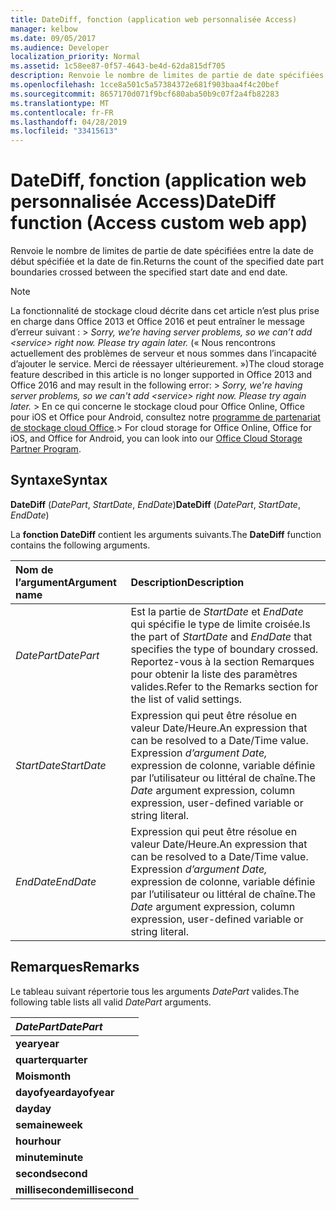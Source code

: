```yaml
---
title: DateDiff, fonction (application web personnalisée Access)
manager: kelbow
ms.date: 09/05/2017
ms.audience: Developer
localization_priority: Normal
ms.assetid: 1c58ee87-0f57-4643-be4d-62da815df705
description: Renvoie le nombre de limites de partie de date spécifiées entre la date de début spécifiée et la date de fin.
ms.openlocfilehash: 1cce8a501c5a57384372e681f903baa4f4c20bef
ms.sourcegitcommit: 8657170d071f9bcf680aba50b9c07f2a4fb82283
ms.translationtype: MT
ms.contentlocale: fr-FR
ms.lasthandoff: 04/28/2019
ms.locfileid: "33415613"
---
```

# <a name="datediff-function-access-custom-web-app"></a><span data-ttu-id="5ff31-103">DateDiff, fonction (application web personnalisée Access)</span><span class="sxs-lookup"><span data-stu-id="5ff31-103">DateDiff function (Access custom web app)</span></span>

<span data-ttu-id="5ff31-104">Renvoie le nombre de limites de partie de date spécifiées entre la date de début spécifiée et la date de fin.</span><span class="sxs-lookup"><span data-stu-id="5ff31-104">Returns the count of the specified date part boundaries crossed between the specified start date and end date.</span></span>
  
> [!NOTE]
> <span data-ttu-id="5ff31-105">La fonctionnalité de stockage cloud décrite dans cet article n’est plus prise en charge dans Office 2013 et Office 2016 et peut entraîner le message d’erreur suivant : > *Sorry, we’re having server problems, so we can’t add \<service\> right now. Please try again later.* (« Nous rencontrons actuellement des problèmes de serveur et nous sommes dans l’incapacité d’ajouter le service. Merci de réessayer ultérieurement. »)</span><span class="sxs-lookup"><span data-stu-id="5ff31-105">The cloud storage feature described in this article is no longer supported in Office 2013 and Office 2016 and may result in the following error: >  *Sorry, we're having server problems, so we can't add \<service\> right now. Please try again later.*</span></span> <span data-ttu-id="5ff31-106">> En ce qui concerne le stockage cloud pour Office Online, Office pour iOS et Office pour Android, consultez notre [programme de partenariat de stockage cloud Office](https://dev.office.com/programs/officecloudstorage).</span><span class="sxs-lookup"><span data-stu-id="5ff31-106">> For cloud storage for Office Online, Office for iOS, and Office for Android, you can look into our [Office Cloud Storage Partner Program](https://dev.office.com/programs/officecloudstorage).</span></span> 
  
## <a name="syntax"></a><span data-ttu-id="5ff31-107">Syntaxe</span><span class="sxs-lookup"><span data-stu-id="5ff31-107">Syntax</span></span>

<span data-ttu-id="5ff31-108">**DateDiff** (*DatePart*, *StartDate*, *EndDate*)</span><span class="sxs-lookup"><span data-stu-id="5ff31-108">**DateDiff** (*DatePart*, *StartDate*, *EndDate*)</span></span> 
  
<span data-ttu-id="5ff31-109">La **fonction DateDiff** contient les arguments suivants.</span><span class="sxs-lookup"><span data-stu-id="5ff31-109">The **DateDiff** function contains the following arguments.</span></span> 
  
|<span data-ttu-id="5ff31-110">**Nom de l’argument**</span><span class="sxs-lookup"><span data-stu-id="5ff31-110">**Argument name**</span></span>|<span data-ttu-id="5ff31-111">**Description**</span><span class="sxs-lookup"><span data-stu-id="5ff31-111">**Description**</span></span>|
|:-----|:-----|
| <span data-ttu-id="5ff31-112">*DatePart*</span><span class="sxs-lookup"><span data-stu-id="5ff31-112">*DatePart*</span></span>  <br/> |<span data-ttu-id="5ff31-113">Est la partie de  *StartDate*  et  *EndDate*  qui spécifie le type de limite croisée.</span><span class="sxs-lookup"><span data-stu-id="5ff31-113">Is the part of  *StartDate*  and  *EndDate*  that specifies the type of boundary crossed.</span></span> <span data-ttu-id="5ff31-114">Reportez-vous à la section Remarques pour obtenir la liste des paramètres valides.</span><span class="sxs-lookup"><span data-stu-id="5ff31-114">Refer to the Remarks section for the list of valid settings.</span></span>  <br/> |
| <span data-ttu-id="5ff31-115">*StartDate*</span><span class="sxs-lookup"><span data-stu-id="5ff31-115">*StartDate*</span></span>  <br/> |<span data-ttu-id="5ff31-116">Expression qui peut être résolue en valeur Date/Heure.</span><span class="sxs-lookup"><span data-stu-id="5ff31-116">An expression that can be resolved to a Date/Time value.</span></span> <span data-ttu-id="5ff31-117">Expression  *d’argument Date,*  expression de colonne, variable définie par l’utilisateur ou littéral de chaîne.</span><span class="sxs-lookup"><span data-stu-id="5ff31-117">The  *Date*  argument expression, column expression, user-defined variable or string literal.</span></span>  <br/> |
| <span data-ttu-id="5ff31-118">*EndDate*</span><span class="sxs-lookup"><span data-stu-id="5ff31-118">*EndDate*</span></span>  <br/> |<span data-ttu-id="5ff31-119">Expression qui peut être résolue en valeur Date/Heure.</span><span class="sxs-lookup"><span data-stu-id="5ff31-119">An expression that can be resolved to a Date/Time value.</span></span> <span data-ttu-id="5ff31-120">Expression  *d’argument Date,*  expression de colonne, variable définie par l’utilisateur ou littéral de chaîne.</span><span class="sxs-lookup"><span data-stu-id="5ff31-120">The  *Date*  argument expression, column expression, user-defined variable or string literal.</span></span>  <br/> |
   
## <a name="remarks"></a><span data-ttu-id="5ff31-121">Remarques</span><span class="sxs-lookup"><span data-stu-id="5ff31-121">Remarks</span></span>

<span data-ttu-id="5ff31-122">Le tableau suivant répertorie tous les arguments  *DatePart*  valides.</span><span class="sxs-lookup"><span data-stu-id="5ff31-122">The following table lists all valid  *DatePart*  arguments.</span></span> 
  
|<span data-ttu-id="5ff31-123">***DatePart***</span><span class="sxs-lookup"><span data-stu-id="5ff31-123">***DatePart***</span></span>|
|:-----|
|<span data-ttu-id="5ff31-124">**year**</span><span class="sxs-lookup"><span data-stu-id="5ff31-124">**year**</span></span> <br/> |
|<span data-ttu-id="5ff31-125">**quarter**</span><span class="sxs-lookup"><span data-stu-id="5ff31-125">**quarter**</span></span> <br/> |
|<span data-ttu-id="5ff31-126">**Mois**</span><span class="sxs-lookup"><span data-stu-id="5ff31-126">**month**</span></span> <br/> |
|<span data-ttu-id="5ff31-127">**dayofyear**</span><span class="sxs-lookup"><span data-stu-id="5ff31-127">**dayofyear**</span></span> <br/> |
|<span data-ttu-id="5ff31-128">**day**</span><span class="sxs-lookup"><span data-stu-id="5ff31-128">**day**</span></span> <br/> |
|<span data-ttu-id="5ff31-129">**semaine**</span><span class="sxs-lookup"><span data-stu-id="5ff31-129">**week**</span></span> <br/> |
|<span data-ttu-id="5ff31-130">**hour**</span><span class="sxs-lookup"><span data-stu-id="5ff31-130">**hour**</span></span> <br/> |
|<span data-ttu-id="5ff31-131">**minute**</span><span class="sxs-lookup"><span data-stu-id="5ff31-131">**minute**</span></span> <br/> |
|<span data-ttu-id="5ff31-132">**second**</span><span class="sxs-lookup"><span data-stu-id="5ff31-132">**second**</span></span> <br/> |
|<span data-ttu-id="5ff31-133">**milliseconde**</span><span class="sxs-lookup"><span data-stu-id="5ff31-133">**millisecond**</span></span> <br/> |
   

